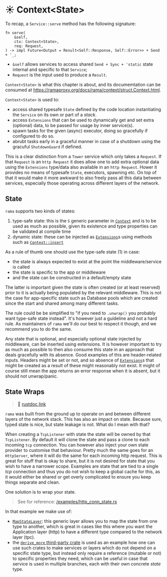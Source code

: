 # ☀️ Context\<State\>

To recap, a `Service::serve` method has the following signature:

```rust,noplayground
fn serve(
    &self,
    ctx: Context<State>,
    req: Request,
) -> impl Future<Output = Result<Self::Response, Self::Error>> + Send + '_;
```

- `&self` allows services to access shared `Send + Sync + 'static` state internal and specific to that `Service`;
- `Request` is the input used to produce a `Result`.

`Context<State>` is what this chapter is about,
and its documemtation can be consumed at <https://ramaproxy.org/docs/rama/context/struct.Context.html>.

`Context<State>` is used to:

- access shared typesafe `State` defined by the code location instantiating the `Service` on its own or part of a _stack_.
- access `Extensions` that can be used to dynamically get and set extra (optional) data, to be passed for usage by inner service(s).
- spawn tasks for the given (async) executor, doing so gracefully if configured to do so.
- abrubt tasks early in a graceful manner in case of a shutdown using the gracuful `ShutdownGuard` if defined.

This is a clear distinction from a `Tower` service which only takes a `Request`.
If that `Request` is an `http Request` it does allow one to add extra optional data using
the `Extensions` type/data also available in an `http Request`. Hower it provides no means
of typesafe `State`, executors, spawning etc. On top of that it would make it more awkward to
also freely pass all this data between services, especially those operating
across different layers of the network.

## State

`rama` supports two kinds of states:

1. type-safe state: this is the `S` generic parameter in [`Context`] and is to be used
   as much as possible, given its existence and type properties can be validated at compile time
2. dynamic state: these can be injected as [`Extensions`]s using methods such as [`Context::insert`]

As a rule of thumb one should use the type-safe state (1) in case:

- the state is always expected to exist at the point the middleware/service is called
- the state is specific to the app or middleware
- and the state can be constructed in a default/empty state

The latter is important given the state is often created (or at least reserved) prior to
it is actually being populated by the relevant middleware. This is not the case for app-specific state
such as Database pools which are created since the start and shared among many different tasks.

The rule could be be simplified to "if you need to `.unwrap()` you probably want type-safe state instead".
It's however just a guideline and not a hard rule. As maintainers of `rama` we'll do our best to respect it though,
and we recommend you to do the same.

Any state that is optional, and especially optional state injected by middleware, can be inserted using extensions.
It is however important to try as much as possible to then also consume this state in an approach that deals
gracefully with its absence. Good examples of this are header-related inputs. Headers might be set or not,
and so absence of [`Extensions`]s that might be created as a result of these might reasonably not exist.
It might of course still mean the app returns an error response when it is absent, but it should not unwrap/panic.

[`Context`]: https://ramaproxy.org/docs/rama/context/struct.Context.html
[`Context::insert`]: https://ramaproxy.org/docs/rama/context/struct.Context.html#method.insert
[`Extensions`]: https://ramaproxy.org/docs/rama/context/struct.Extensions.html

## State Wraps

> 📖 [rustdoc link](https://ramaproxy.org/docs/rama/context/struct.Context.html#method.map_state)

`rama` was built from the ground up to operate on and between different layers of the network stack.
This has also an impact on state. Because sure, typed state is nice, but state leakage is not. What do I mean with that?

When creating a `TcpListener` with state the state will be owned by that `TcpListener`. By default
it will clone the state and pass a clone to each incoming `tcp` connection. You can however also
inject your own state provider to customise that behaviour. Pretty much the same goes for an `HttpServer`,
where it will do the same for each incoming http request. This is great for stuff that is okay to share, but it is not desired
for state that you wish to have a narrower scope. Examples are state that are tied to a single _tcp_ connection and thus
you do not wish to keep a global cache for this, as it would either be shared or get overly complicated to ensure
you keep things separate and clean.

One solution is to wrap your state.

> See for reference: [/examples/http_conn_state.rs](https://github.com/plabayo/rama/tree/main/examples/http_conn_state.rs)

In that example we make use of:

- [`MapStateLayer`](https://ramaproxy.org/docs/rama/layer/struct.MapStateLayer.html):
  this generic layer allows you to map the state from one type to another,
  which is great in cases like this where you want the Application layer (http)
  to have a different type compared to the network layer (tpc).
- the [`derive_more` third-party crate](https://docs.rs/derive_more/latest/derive_more/) is used
  as an example how one can use such crates to make services or layers which do not
  depend on a specific state type, but instead only require a reference (mutable or not)
  to specific properties they need, which can be useful in case that service
  is used in multiple branches, each with their own concrete _state_ type.
